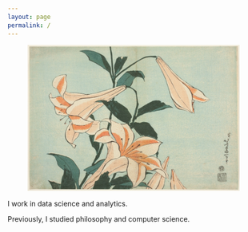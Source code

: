 ```yaml
---
layout: page
permalink: /
---
```


<figure>
  <a href="https://www.artic.edu/artworks/25102/lilies-from-an-untitled-series-of-large-flowers">
    <img src="/assets/images/lillies.jpg" alt="Lilies by Katsushika Hokusai">
  </a>
</figure>

I work in data science and analytics. 

Previously, I studied philosophy and computer science.